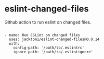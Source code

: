 # eslint-changed-files
Github action to run eslint on changed files.

```action

- name: Run ESLint on changed files
  uses: jackton1/eslint-changed-files@0.0.14
  with:
    config-path: '/path/to/.eslintrc'
    ignore-path: '/path/to/.eslintignore'
```
